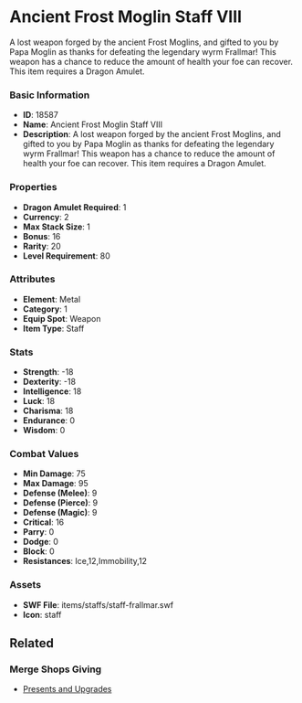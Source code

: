 # Ancient Frost Moglin Staff VIII

A lost weapon forged by the ancient Frost Moglins, and gifted to you by Papa Moglin as thanks for defeating the legendary wyrm Frallmar! This weapon has a chance to reduce the amount of health your foe can recover. This item requires a Dragon Amulet.

### Basic Information

- **ID**: 18587
- **Name**: Ancient Frost Moglin Staff VIII
- **Description**: A lost weapon forged by the ancient Frost Moglins, and gifted to you by Papa Moglin as thanks for defeating the legendary wyrm Frallmar! This weapon has a chance to reduce the amount of health your foe can recover. This item requires a Dragon Amulet.

### Properties

- **Dragon Amulet Required**: 1
- **Currency**: 2
- **Max Stack Size**: 1
- **Bonus**: 16
- **Rarity**: 20
- **Level Requirement**: 80

### Attributes

- **Element**: Metal
- **Category**: 1
- **Equip Spot**: Weapon
- **Item Type**: Staff

### Stats

- **Strength**: -18
- **Dexterity**: -18
- **Intelligence**: 18
- **Luck**: 18
- **Charisma**: 18
- **Endurance**: 0
- **Wisdom**: 0

### Combat Values

- **Min Damage**: 75
- **Max Damage**: 95
- **Defense (Melee)**: 9
- **Defense (Pierce)**: 9
- **Defense (Magic)**: 9
- **Critical**: 16
- **Parry**: 0
- **Dodge**: 0
- **Block**: 0
- **Resistances**: Ice,12,Immobility,12

### Assets

- **SWF File**: items/staffs/staff-frallmar.swf
- **Icon**: staff

## Related

### Merge Shops Giving

- [Presents and Upgrades](../merge-shops/300-presents-and-upgrades.md)

